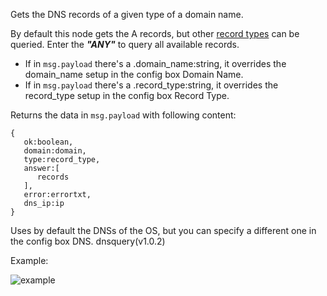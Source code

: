Gets the DNS records of a given type of a domain name. 

By default this node gets the A records, but other [record types](https://en.wikipedia.org/wiki/List_of_DNS_record_types) can be queried.  Enter the ***"ANY"*** to query all available records.

+ If in ```msg.payload``` there's a .domain_name:string, it overrides the domain_name setup in the config box Domain Name.
+ If in ```msg.payload``` there's a .record_type:string, it overrides the record_type setup in the config box Record Type.

Returns the data in ```msg.payload``` with following content:
```
{
   ok:boolean, 
   domain:domain, 
   type:record_type, 
   answer:[
      records
   ],
   error:errortxt, 
   dns_ip:ip 
}
```
Uses by default the DNSs of the OS, but you can specify a different one in the config box DNS.
dnsquery(v1.0.2)

Example:

![example](https://user-images.githubusercontent.com/14224149/85853273-82846d80-b7b2-11ea-9508-acd2cc2481da.png)
